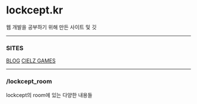 # lockcept.kr

웹 개발을 공부하기 위해 만든 사이트 및 깃



---
 ### SITES
 
[BLOG](http://blog.lockcept.kr)
[CIELZ GAMES](http://cielzgames.kr)

---
### /lockcept_room

lockcept의 room에 있는 다양한 내용들